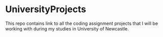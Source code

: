 # UniversityProjects

This repo contains link to all the coding assignment projects that I will be working with during my studies in University of Newcastle. 